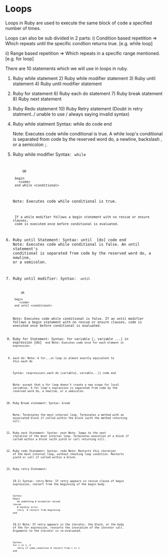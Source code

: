 # Loops

Loops in Ruby are used to execute the same block of code a specified number of times.

Loops can also be sub divided in 2 parts:
i) Condition based repetition => Which repeats until the specific condtion returns true. [e.g. while loop]

ii) Range based repetition => Which repeats in a specific range mentioned. [e.g. for loop]


There are 10 statements which we will use in loops in ruby.

1) Ruby while statement		2) Ruby while modifier statement	3) Ruby until statement		4) Ruby until modifier statement
5) Ruby for statement		6) Ruby each do statement		7) Ruby break statement		8) Ruby next statement 
9) Ruby Redo statement		10) Ruby Retry statement (Doubt in retry statment../ unable to use / always saying invalid syntax)




1) Ruby while statment
	Syntax:
		while <conditional> do
		   code
		end 

	Note: Executes code while conditional is true. A while loop's conditional is separated from code by the
		 reserved word do, a newline, backslash \, or a semicolon ;.


2) Ruby while modifier
	Syntax:
		<code> while <condition>

			OR

		begin 
		  <code> 
		end while <conditional>


	Note: Executes code while conditional is true.

		If a while modifier follows a begin statement with no rescue or ensure clauses, 
		code is executed once before conditional is evaluated.


3) Ruby until Statement:
	Syntax:
		until <conditional> [do]
		   code
		end
	Note: Executes code while conditional is false. An until statement's conditional is separated from code by the reserved word do, a newline, or a semicolon.


4) Ruby until modifier:
	Syntax:
		<code> until <conditional>

			OR

		begin
		   <code>
		end until <conditional>


	Note: Executes code while conditional is false.
		If an until modifier follows a begin statement with no rescue or ensure clauses, code is executed once before conditional is evaluated.


5) Ruby for Statement:
	Syntax:
		for variable [, variable ...] in expression [do]
		   <code>
		end
	Note: Executes code once for each element in expression.



6) each do:
	Note: A for...in loop is almost exactly equivalent to this each do 
		
	Syntax:
		(expression).each do |variable[, variable...]| code end



	Note: except that a for loop doesn't create a new scope for local variables.
		 A for loop's expression is separated from code by the reserved word do, a newline, or a semicolon.



7) Ruby Break statement:
	Syntax: 
		break

	Note: Terminates the most internal loop. Terminates a method with an associated block if called within the block (with the method returning nil).


8) Ruby next Statement:
	Syntax:
		next
	Note: Jumps to the next iteration of the most internal loop. Terminates execution of a block if called within a block (with yield or call returning nil).



9) Ruby redo Statement:
	Syntax:
		redo
	Note: Restarts this iteration of the most internal loop, without checking loop condition. Restarts yield or call if called within a block.



10) Ruby retry Statement:

	10.1) 
		Syntax:
			retry
		Note: If retry appears in rescue clause of begin expression, restart from the beginning of the begin body.
		
		Syntax:
		begin
		   do_something # exception raised
		rescue
		   # handles error
		   retry  # restart from beginning
		end

	10.2)
		Note: If retry appears in the iterator, the block, or the body of the for expression, restarts the invocation of the iterator call. Arguments to the iterator is re-evaluated.
		
		Syntax:
		for i in 1..5
		   retry if some_condition # restart from i == 1
		end

